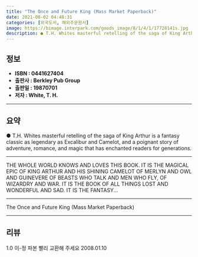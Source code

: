```yaml
---
title: "The Once and Future King (Mass Market Paperback)"
date: 2021-08-02 04:48:31
categories: [외국도서, 해외주문원서]
image: https://bimage.interpark.com/goods_image/8/1/4/1/17728141s.jpg
description: ● T.H. Whites masterful retelling of the saga of King Arthur is a fantasy classic as legendary as Excalibur and Camelot, and a poignant story of adventure, rom
---
```


## **정보**

- **ISBN : 0441627404**
- **출판사 : Berkley Pub Group**
- **출판일 : 19870701**
- **저자 : White, T. H.**

------



## **요약**

●  T.H. Whites masterful retelling of the saga of King Arthur is a fantasy classic as legendary as Excalibur and Camelot, and a poignant story of adventure, romance, and magic that has enchanted readers for generations.

------

THE WHOLE WORLD KNOWS AND LOVES THIS BOOK. IT IS THE MAGICAL EPIC OF KING ARTHUR AND HIS SHINING CAMELOT OF MERLYN AND OWL AND GUINEVERE OF BEASTS WHO TALK AND MEN WHO FLY, OF WIZARDRY AND WAR. IT IS THE BOOK OF ALL THINGS LOST AND WONDERFUL AND SAD. IT IS THE FANTASY... 

------


The Once and Future King (Mass Market Paperback) 

------


## **리뷰** 

1.0 이-정 파본 빨리 교환해 주세요 2008.01.10 <br/>